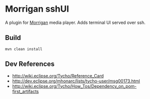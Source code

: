 Morrigan sshUI
=============

A plugin for [Morrigan](https://github.com/haku/Morrigan) media player.
Adds terminal UI served over ssh.

Build
-----

`mvn clean install`

Dev References
--------------

- http://wiki.eclipse.org/Tycho/Reference_Card
- http://dev.eclipse.org/mhonarc/lists/tycho-user/msg00173.html
- http://wiki.eclipse.org/Tycho/How_Tos/Dependency_on_pom-first_artifacts
